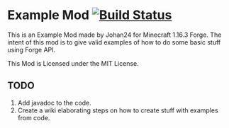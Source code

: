 Example Mod [![Build Status](https://travis-ci.org/Johan2403/ExampleMod.svg?branch=1.16.3)](https://travis-ci.org/Johan2403/ExampleMod)
===

This is an Example Mod made by Johan24 for Minecraft 1.16.3 Forge.
The intent of this mod is to give valid examples of how to do some basic stuff using Forge API.

This Mod is Licensed under the MIT License.

TODO
---
1. Add javadoc to the code.
2. Create a wiki elaborating steps on how to create stuff with examples from code.
